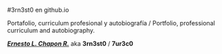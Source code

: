 #3rn3st0 en github.io

Portafolio, curriculum profesional y autobiografía / Portfolio, professional curriculum and autobiography.

[***Ernesto L. Chapon R.***](http://3rn3st0.github.io/ "3rn3sto en github.io") aka **3rn3st0** / **7ur3c0**